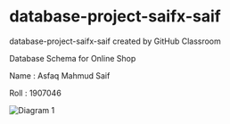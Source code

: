 # database-project-saifx-saif
database-project-saifx-saif created by GitHub Classroom

Database Schema for Online Shop

Name : Asfaq Mahmud Saif

Roll : 1907046

![Diagram 1](https://github.com/saifx-saif/database-project-saifx-saif/assets/81509862/5baf6ccd-19ad-4777-90d8-fbf65eddff87)
